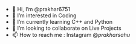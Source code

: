 - 👋 Hi, I’m @prakhar6751
- 👀 I’m interested in Coding
- 🌱 I’m currently learning C++ and Python
- 💞️ I’m looking to collaborate on Live Projects
- 📫 How to reach me : Instagram @_prakharsahu_


